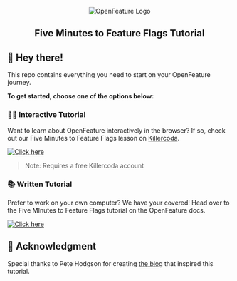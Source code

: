 <!-- markdownlint-disable MD033 -->
<p align="center">
  <picture>
    <source media="(prefers-color-scheme: dark)" srcset="https://raw.githubusercontent.com/open-feature/community/0e23508c163a6a1ac8c0ced3e4bd78faafe627c7/assets/logo/horizontal/white/openfeature-horizontal-white.svg">
    <source media="(prefers-color-scheme: light)" srcset="https://raw.githubusercontent.com/open-feature/community/0e23508c163a6a1ac8c0ced3e4bd78faafe627c7/assets/logo/horizontal/black/openfeature-horizontal-black.svg">
    <img align="center" alt="OpenFeature Logo">
  </picture>
</p>

<h2 align="center">Five Minutes to Feature Flags Tutorial</h2>

## 👋 Hey there!

This repo contains everything you need to start on your OpenFeature journey.

**To get started, choose one of the options below:**

### 👩‍💻 Interactive Tutorial

Want to learn about OpenFeature interactively in the browser? If so, check out our Five Minutes to Feature Flags lesson on [Killercoda](https://killercoda.com/).

[![Click here](https://img.shields.io/badge/Click%20here-Interactive%20Tutorial-green)](https://killercoda.com/open-feature/scenario/five-minutes-to-feature-flags)

> Note: Requires a free Killercoda account

### 📚 Written Tutorial

Prefer to work on your own computer? We have your covered! Head over to the Five MInutes to Feature Flags tutorial on the OpenFeature docs.

[![Click here](https://img.shields.io/badge/Click%20here-Written%20Tutorial-green)](https://docs.openfeature.dev/docs/tutorials/five-minutes-to-feature-flags)

## 🙌 Acknowledgment

Special thanks to Pete Hodgson for creating [the blog](https://blog.thepete.net/blog/2023/03/02/five-minutes-to-feature-flags/) that inspired this tutorial.
